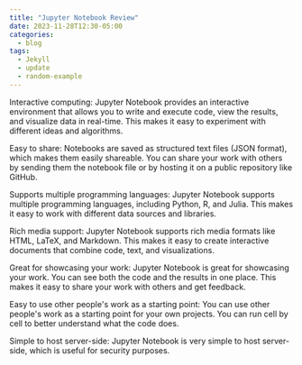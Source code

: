```yaml
---
title: "Jupyter Notebook Review"
date: 2023-11-28T12:30-05:00
categories:
  - blog
tags:
  - Jekyll
  - update
  - random-example
---
```

Interactive computing:
 Jupyter Notebook provides an interactive environment that allows you to write and execute code, view the results, and visualize data in real-time. This makes it easy to experiment with different ideas and algorithms.

Easy to share:
 Notebooks are saved as structured text files (JSON format), which makes them easily shareable. You can share your work with others by sending them the notebook file or by hosting it on a public repository like GitHub.

Supports multiple programming languages:
 Jupyter Notebook supports multiple programming languages, including Python, R, and Julia. This makes it easy to work with different data sources and libraries.

Rich media support: 
 Jupyter Notebook supports rich media formats like HTML, LaTeX, and Markdown. This makes it easy to create interactive documents that combine code, text, and visualizations.

Great for showcasing your work: 
 Jupyter Notebook is great for showcasing your work. You can see both the code and the results in one place. This makes it easy to share your work with others and get feedback.

Easy to use other people's work as a starting point:
 You can use other people's work as a starting point for your own projects. You can run cell by cell to better understand what the code does.

Simple to host server-side: 
 Jupyter Notebook is very simple to host server-side, which is useful for security purposes.